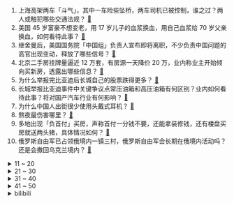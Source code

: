 1. 上海高架两车「斗气」，其中一车险些坠桥，两车司机已被控制，谁之过？两人或触犯哪些交通法规？ [:link:](https://www.zhihu.com/question/602930753)
2. 美国 45 岁富豪不想变老，用 17 岁儿子的血浆换血，用自己血浆给 70 岁父亲换血，如何看待此事？ [:link:](https://www.zhihu.com/question/602746673)
3. 继舍曼后，美国国务院「中国组」负责人宣布即将离职，不少负责中国问题的高官出现变动，释放了哪些信号？ [:link:](https://www.zhihu.com/question/602926143)
4. 北京二手房挂牌量逼近 12 万套，有房源一天降价 20 万，业内称业主开始倾向买新房，透露出哪些信息？ [:link:](https://www.zhihu.com/question/602848847)
5. 为什么举报完比亚迪后长城自己的股票跌得更多？ [:link:](https://www.zhihu.com/question/602951657)
6. 长城举报比亚迪事件中关键争议点常压油箱和高压油箱有何区别？业内如何看待此事？将对国产汽车行业有何影响？ [:link:](https://www.zhihu.com/question/603059772)
7. 为什么中国人出街很少使用头戴式耳机？ [:link:](https://www.zhihu.com/question/50900152)
8. 熬夜最伤害哪里？ [:link:](https://www.zhihu.com/question/498308126)
9. 多地出现「负首付」买房，声称首付一分钱不要，还能拿装修钱，还有楼盘买房就送两头猪，具体情况如何？ [:link:](https://www.zhihu.com/question/602858439)
10. 俄罗斯自由军已占领俄境内一镇三村，俄罗斯自由军会长期在俄境内活动吗？还是会撤回乌克兰境内？ [:link:](https://www.zhihu.com/question/602689684)
<details>
<summary>11 ~ 20</summary>

11. 陈晓、毛晓彤主演的《云襄传》收官了，这剧咋样呀，值得追吗？ [:link:](https://www.zhihu.com/question/602380797)
12. 装修水电全改的避坑指南有哪些？ [:link:](https://www.zhihu.com/question/601019992)
13. 暴雪起诉网易著作权侵权、侵害商标权及不正当竞争，哪些信息值得关注？ [:link:](https://www.zhihu.com/question/602976638)
14. 美国债务危机背后深层原因是什么？美国历史上出现过债务违约吗？世界范围内是否有过大型国家债务违约的先例？ [:link:](https://www.zhihu.com/question/602978037)
15. 2023季后赛西决，掘金在各种不利吹罚下4:0横扫湖人，是不是史上含金量最高的横扫？ [:link:](https://www.zhihu.com/question/602547862)
16. 中年人的解压方式是回家前在车里安静坐会，那青年人呢？ [:link:](https://www.zhihu.com/question/390992174)
17. 为什么大家越来越多不敢炒股了？ [:link:](https://www.zhihu.com/question/600653081)
18. 北京新冠报告发病数连续 4 周列榜首，上周是 4 月底的近 4 倍，此次新冠症状有哪些？如何应对？ [:link:](https://www.zhihu.com/question/602950455)
19. 若美国出现债务违约，其他国家拥有的大量美元资产随之贬值，企业生产销售等出现问题，对中国企业有何影响？ [:link:](https://www.zhihu.com/question/602978679)
20. 把珠穆朗玛峰移到无重力太空中，是否只用一根手指头就能举起它？ [:link:](https://www.zhihu.com/question/599531346)
</details>
<details>
<summary>21 ~ 30</summary>

21. 古代两军交战士兵相互厮杀他们怎么认敌友的，不会杀错人吗？ [:link:](https://www.zhihu.com/question/602465156)
22. 浙江一公司「上 4 休 3 」收到上千份简历，目前有三位员工，这说明什么情况，如何看待此事？ [:link:](https://www.zhihu.com/question/602514619)
23. 国产 FPS 网游《边境》上线一月后为何流失九成九的玩家？ [:link:](https://www.zhihu.com/question/601031568)
24. 假如我跟柯洁下葛立恒数次围棋，我能赢他一次吗？ [:link:](https://www.zhihu.com/question/602623120)
25. 坐两个小时地铁去见感冒的男朋友，他说我是感动自己是为什么? [:link:](https://www.zhihu.com/question/590357230)
26. 为什么要在奶牛身上挖一个洞？ [:link:](https://www.zhihu.com/question/596521307)
27. 有便宜的家用投影仪推荐吗？ [:link:](https://www.zhihu.com/question/29287009)
28. 最近书荒了，有什么推荐的好书？ [:link:](https://www.zhihu.com/question/602261359)
29. 你买过的最实用的数码产品是什么？ [:link:](https://www.zhihu.com/question/596680725)
30. 如何看待任素汐和张子枫分别获得第十八届和第十九届华表奖优秀女演员？ [:link:](https://www.zhihu.com/question/602630375)
</details>
<details>
<summary>31 ~ 40</summary>

31. 如何建立自己的宏观经济分析框架？ [:link:](https://www.zhihu.com/question/46135259)
32. 维尼修斯红牌被取消，VAR 向主裁判提供的画面不完整，瓦伦西亚主场遭重罚，如何看待事件的发展？ [:link:](https://www.zhihu.com/question/602701999)
33. 为什么詹姆斯多次被0:4或1:4横扫？ [:link:](https://www.zhihu.com/question/602204604)
34. 应届生在找工作时，如何高情商回应面试官对自己工作经验不足的质疑？ [:link:](https://www.zhihu.com/question/602860867)
35. 吸奶器什么牌子的好用？ [:link:](https://www.zhihu.com/question/564271189)
36. SSD 和 HDD 硬盘哪个更适合用来做系统盘？ [:link:](https://www.zhihu.com/question/597627174)
37. 轻薄本搭载 RTX30/40 系列的独立显卡是否有必要？这样的设计搭配有哪些优缺点？ [:link:](https://www.zhihu.com/question/602791183)
38. 如果刘备死的时候关张都还活着，刘备会选谁当托孤大臣？ [:link:](https://www.zhihu.com/question/602443017)
39. 上海迪士尼 6 月 23 日起门票涨价，常规日 475 元，高峰日 719 元，涨价受哪些因素影响？ [:link:](https://www.zhihu.com/question/603035246)
40. 本科毕业，实习经历缺乏，找工作屡屡碰壁，此刻考研或者考公是不是最好的选择？ [:link:](https://www.zhihu.com/question/602861165)
</details>
<details>
<summary>41 ~ 50</summary>

41. 中国有望成全球最大汽车出口国，商务部表示「三措施护航中国汽车出海」，释放了哪些信号？ [:link:](https://www.zhihu.com/question/602959197)
42. 你们打耳洞父母同意吗？ [:link:](https://www.zhihu.com/question/594573210)
43. 今年天猫 618 有哪些高性价比护肤品值得买？ [:link:](https://www.zhihu.com/question/602555570)
44. 如何看待率土之滨著作权案一审胜诉获赔 5000万，这对游戏行业会有哪些影响？ [:link:](https://www.zhihu.com/question/602842325)
45. 考教资要买书吗? [:link:](https://www.zhihu.com/question/421061154)
46. 曹操“煮酒论英雄”的真正目的是什么？ [:link:](https://www.zhihu.com/question/600080852)
47. 《英雄联盟》中野组合有必要一个 AD 一个 AP 吗？ [:link:](https://www.zhihu.com/question/542587367)
48. 2023 年有哪些能让办公效率翻倍的数码好物推荐？ [:link:](https://www.zhihu.com/question/602999862)
49. 担心「买前生产力，买后爱奇艺」，2023 年 618 有哪些高性价比平板推荐？ [:link:](https://www.zhihu.com/question/597410031)
50. 为保障船舶航行及作业安全，交通运输部在南沙群岛火艾礁等海域布设 3 座灯浮标，释放了什么信号？ [:link:](https://www.zhihu.com/question/602756057)
</details><details>
<summary>bilibili</summary>

</details>